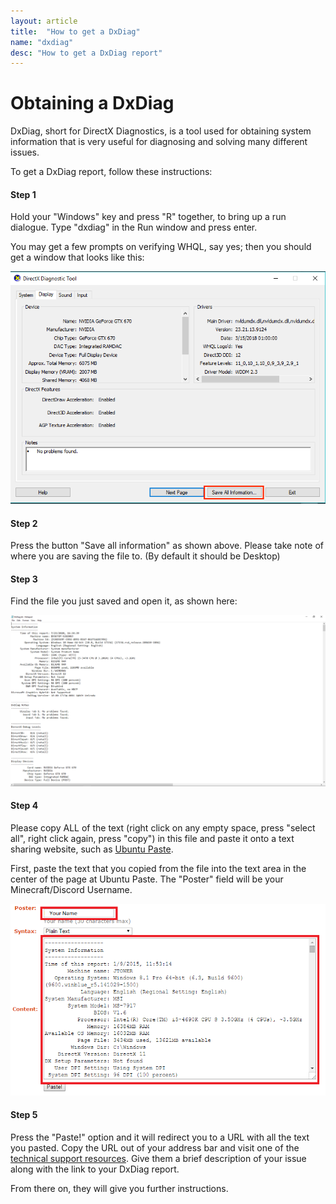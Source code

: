 ```yaml
---
layout: article
title:  "How to get a DxDiag"
name: "dxdiag"
desc: "How to get a DxDiag report"
---
```

# Obtaining a DxDiag
DxDiag, short for DirectX Diagnostics, is a tool used for obtaining system information that is very useful for diagnosing and solving many different issues.

To get a DxDiag report, follow these instructions:

#### Step 1
Hold your "Windows" key and press "R" together, to bring up a run dialogue. Type "dxdiag" in the Run window and press enter.

You may get a few prompts on verifying WHQL, say yes; then you should get a window that looks like this:

![](/static/images/help/dxdiag/DxDiag-1.png)

#### Step 2
Press the button "Save all information" as shown above. Please take note of where you are saving the file to. (By default it should be Desktop)

#### Step 3
Find the file you just saved and open it, as shown here:

![](/static/images/help/dxdiag/DxDiag-2.png)

#### Step 4
Please copy ALL of the text (right click on any empty space, press "select all", right click again, press "copy") in this file and paste it onto a text sharing website, such as [Ubuntu Paste](https://paste.ubuntu.com).

First, paste the text that you copied from the file into the text area in the center of the page at Ubuntu Paste. The "Poster" field will be your Minecraft/Discord Username.

![](/static/images/help/dxdiag/DxDiag-3.png)

#### Step 5

Press the "Paste!" option and it will redirect you to a URL with all the text you pasted. Copy the URL out of your address bar and visit one of the [technical support resources](https://minecrafthopper.net/help/technical-support-resources/). Give them a brief description of your issue along with the link to your DxDiag report.

From there on, they will give you further instructions.
